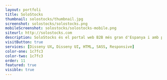 ```yaml
---
layout: portfoli
title: SoloStocks
thumbnail: solostocks/thumbnail.jpg
screenshot: solostocks/solostocks.png
mobileScreenshot: solostocks/solostocks-mobile.png
siteurl: http://solostocks.com
description: SoloStocks és el portal web B2B més gran d'Espanya i amb presencia internacional.
visitButton: true
services: [Disseny UX, Disseny UI, HTML, SASS, Responsive]
color-one: 1c7fc3
color-two: 1c7fc3
order: 11
featured: true
visible: true
---
```

